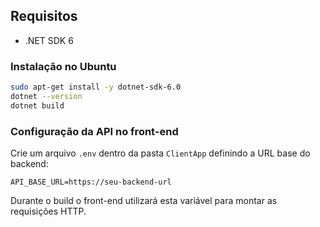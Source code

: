 ## Requisitos
- .NET SDK 6

### Instalação no Ubuntu
```bash
sudo apt-get install -y dotnet-sdk-6.0
dotnet --version
dotnet build
```

### Configuração da API no front-end

Crie um arquivo `.env` dentro da pasta `ClientApp` definindo a URL base do backend:

```env
API_BASE_URL=https://seu-backend-url
```

Durante o build o front-end utilizará esta variável para montar as requisições HTTP.
